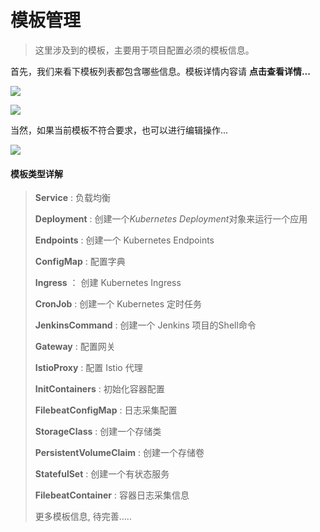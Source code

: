 # 模板管理

> 这里涉及到的模板，主要用于项目配置必须的模板信息。

首先，我们来看下模板列表都包含哪些信息。模板详情内容请 **点击查看详情...**

![](http://source.qiniu.cnd.nsini.com/images/2019/08/3d/f2/98/20190823-bb324a31aa3789b194f1a9e7f293d99c.jpeg)

![](http://source.qiniu.cnd.nsini.com/images/2019/08/d9/9e/f3/20190823-8755bea82c0534b0f34880939e9d9d19.jpeg)



当然，如果当前模板不符合要求，也可以进行编辑操作...

![](http://source.qiniu.cnd.nsini.com/images/2019/08/ad/8c/5f/20190823-cd30bfb67723fec856ad3e1b8c0ad4fe.jpeg)



#### 模板类型详解

> **Service** :  负载均衡
>
> **Deployment** : 创建一个*Kubernetes Deployment*对象来运行一个应用
>
> **Endpoints** : 创建一个 Kubernetes Endpoints 
>
> **ConfigMap** : 配置字典
>
> **Ingress** ： 创建 Kubernetes Ingress
>
> **CronJob** :  创建一个 Kubernetes 定时任务
>
> **JenkinsCommand** : 创建一个 Jenkins 项目的Shell命令
>
> **Gateway** : 配置网关
>
> **IstioProxy** :  配置 Istio 代理
>
> **InitContainers** : 初始化容器配置
>
> **FilebeatConfigMap** :  日志采集配置
>
> **StorageClass** : 创建一个存储类
>
> **PersistentVolumeClaim** :  创建一个存储卷
>
> **StatefulSet** : 创建一个有状态服务
>
> **FilebeatContainer** : 容器日志采集信息
>
> 更多模板信息, 待完善.....

